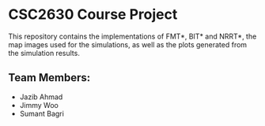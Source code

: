 ﻿# CSC2630 Course Project

This repository contains the implementations of FMT*, BIT* and NRRT*, the map images used for the simulations, as well as the plots generated from the simulation results.

## Team Members:
* Jazib Ahmad
* Jimmy Woo
* Sumant Bagri
